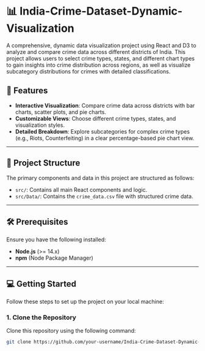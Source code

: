 # 📊 India-Crime-Dataset-Dynamic-Visualization

A comprehensive, dynamic data visualization project using React and D3 to analyze and compare crime data across different districts of India. This project allows users to select crime types, states, and different chart types to gain insights into crime distribution across regions, as well as visualize subcategory distributions for crimes with detailed classifications.

## 🚀 Features

- **Interactive Visualization**: Compare crime data across districts with bar charts, scatter plots, and pie charts.
- **Customizable Views**: Choose different crime types, states, and visualization styles.
- **Detailed Breakdown**: Explore subcategories for complex crime types (e.g., Riots, Counterfeiting) in a clear percentage-based pie chart view.

---

## 📂 Project Structure

The primary components and data in this project are structured as follows:
- `src/`: Contains all main React components and logic.
- `src/Data/`: Contains the `crime_data.csv` file with structured crime data.

---

## 🛠️ Prerequisites

Ensure you have the following installed:
- **Node.js** (>= 14.x)
- **npm** (Node Package Manager)

---

## 💻 Getting Started

Follow these steps to set up the project on your local machine:

### 1. Clone the Repository

Clone this repository using the following command:
```bash
git clone https://github.com/your-username/India-Crime-Dataset-Dynamic-Visualization.git
